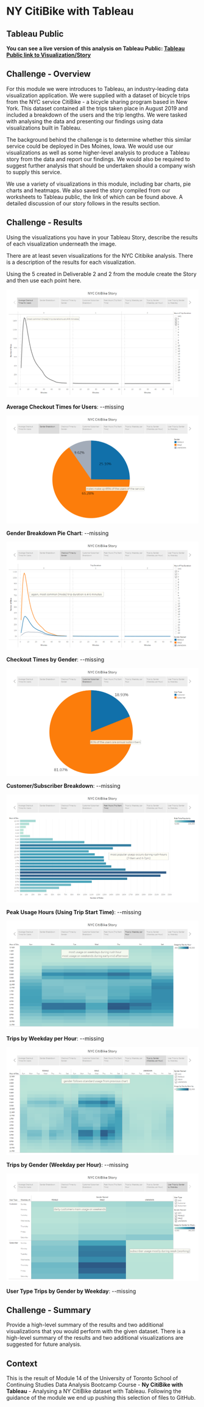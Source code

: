 # NY CitiBike with Tableau

## Tableau Public

**You can see a live version of this analysis on Tableau Public: [Tableau Public link to Visualization/Story](https://public.tableau.com/profile/shaun.coulter#!/vizhome/Module14-NYCCitibike_16216171699220/NYCCitiBikeStory)**

## Challenge - Overview

For this module we were introduces to Tableau, an industry-leading data visualization application. We were supplied with a dataset of bicycle trips from the NYC service CitiBike - a bicycle sharing program based in New York. This dataset contained all the trips taken place in August 2019 and included a breakdown of the users and the trip lengths. We were tasked with analysing the data and presenting our findings using data visualizations built in Tableau.

The background behind the challenge is to determine whether this similar service could be deployed in Des Moines, Iowa. We would use our visualizations as well as some higher-level analysis to produce a Tableau story from the data and report our findings. We would also be required to suggest further analysis that should be undertaken should a company wish to supply this service.

We use a variety of visualizations in this module, including bar charts, pie charts and heatmaps. We also saved the story compiled from our worksheets to Tableau public, the link of which can be found above. A detailed discussion of our story follows in the results section.

## Challenge - Results

Using the visualizations you have in your Tableau Story, describe the results of each visualization underneath the image.

There are at least seven visualizations for the NYC Citibike analysis.
There is a description of the results for each visualization.

Using the 5 created in Deliverable 2 and 2 from the module create the Story and then use each point here.


![Average Checkout Times for Users](images/1_checkout_times.png)

**Average Checkout Times for Users**: --missing

![Gender Breakdown](images/2_gender_breakdown.png)

**Gender Breakdown Pie Chart**: --missing

![Checkout Times by Gender](images/3_gender_checkout.png)

**Checkout Times by Gender**: --missing

![Customer Subscriber Breakdown](images/4_customer_breakdown.png)

**Customer/Subscriber Breakdown**: --missing

![Peak Usage Hours (Trip Start Time)](images/5_peak_hours.png)

**Peak Usage Hours (Using Trip Start Time)**: --missing

![Trips by Weekday per Hour](images/6_trips_weekday_hour.png)

**Trips by Weekday per Hour**: --missing

![Trips by Gender (Weekday per Hour)](images/7_trips_gender_weekday_hour.png)

**Trips by Gender (Weekday per Hour)**: --missing

![User Type Trips by Gender by Weekday](images/8_trips_gender_customer_weekday.png)

**User Type Trips by Gender by Weekday**: --missing

## Challenge - Summary

Provide a high-level summary of the results and two additional visualizations that you would perform with the given dataset.
There is a high-level summary of the results and two additional visualizations are suggested for future analysis.

## Context

This is the result of Module 14 of the University of Toronto School of Continuing Studies Data Analysis Bootcamp Course - **Ny CitiBike with Tableau** - Analysing a NY CitiBike dataset with Tableau. Following the guidance of the module we end up pushing this selection of files to GitHub.
